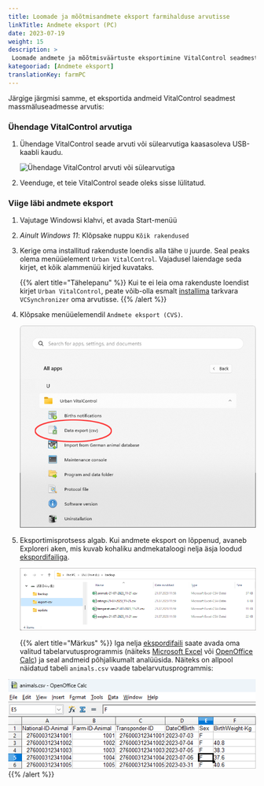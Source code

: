 ```yaml
---
title: Loomade ja mõõtmisandmete eksport farmihalduse arvutisse
linkTitle: Andmete eksport (PC)
date: 2023-07-19
weight: 15
description: >
 Loomade andmete ja mõõtmisväärtuste eksportimine VitalControl seadmest mitmesse CVS-faili
kategooriad: [Andmete eksport]
translationKey: farmPC
---
```

Järgige järgmisi samme, et eksportida andmeid VitalControl seadmest massmäluseadmesse arvutis:

### Ühendage VitalControl arvutiga

1. Ühendage VitalControl seade arvuti või sülearvutiga kaasasoleva USB-kaabli kaudu.

   ![Ühendage VitalControl arvuti või sülearvutiga](/images/synchronisation/connect-to-pc.svg "Ühendage VitalControl arvutiga")

1. Veenduge, et teie VitalControl seade oleks sisse lülitatud.

### Viige läbi andmete eksport

1. Vajutage Windowsi klahvi, et avada Start-menüü

1. *Ainult Windows 11*: Klõpsake nuppu `Kõik rakendused`

1. Kerige oma installitud rakenduste loendis alla tähe `U` juurde. Seal peaks olema menüüelement `Urban VitalControl`. Vajadusel laiendage seda kirjet, et kõik alammenüü kirjed kuvataks.

   {{% alert title="Tähelepanu" %}}
Kui te ei leia oma rakenduste loendist kirjet `Urban VitalControl`, peate võib-olla esmalt [installima](../vcsynchronizer/installation/) tarkvara `VCSynchronizer` oma arvutisse.
   {{% /alert %}}

1. Klõpsake menüüelemendil `Andmete eksport (CVS)`.

   ![Windowsi Start-menüü, menüüelement Urban VitalControl (VCSynchronizer)](../vcsynchronizer/images/data-export/data-export.png "Windowsi start-menüü, VitalControl")

1. Eksportimisprotsess algab. Kui andmete eksport on lõppenud, avaneb Exploreri aken, mis kuvab kohaliku andmekataloogi nelja äsja loodud [ekspordifailiga](../../data-export/export-files/).

   ![Kohalik andmekataloog ekspordifailidega](../../data-export/images/export-files.png "Ekspordifailid, kohalikult salvestatud")

   {{% alert title="Märkus" %}}
  Iga nelja [ekspordifaili](../../data-export/export-files/) saate avada oma valitud tabelarvutusprogrammis (näiteks [Microsoft Excel](https://products.office.com/excel) või [OpenOffice Calc](https://www.openoffice.org/)) ja seal andmeid põhjalikumalt analüüsida. Näiteks on allpool näidatud tabeli `animals.csv` vaade tabelarvutusprogrammis:

![Eksporditud loomade andmetabel, avatud tabelarvutustarkvaras](../../data-export/images/animals.png "Tabelarvutustarkvara loomaandmetega")
{{% /alert %}}

